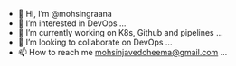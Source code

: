 - 👋 Hi, I’m @mohsingraana
- 👀 I’m interested in DevOps ...
- 🌱 I’m currently working on K8s, Github and pipelines ...
- 💞️ I’m looking to collaborate on DevOps ...
- 📫 How to reach me mohsinjavedcheema@gmail.com ...

<!---
mohsingraana/mohsingraana is a ✨ special ✨ repository because its `README.md` (this file) appears on your GitHub profile.
You can click the Preview link to take a look at your changes.
--->
